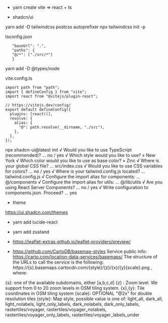 - yarn create vite => react + ts

- shadcn/ui

yarn add -D tailwindcss postcss autoprefixer
npx tailwindcss init -p

tsconfig.json

```
   "baseUrl": ".",
   "paths": {
   "@/*": ["./src/*"]
   }
```

yarn add -D @types/node

vite.config.ts

```
import path from "path";
import { defineConfig } from "vite";
import react from "@vitejs/plugin-react";

// https://vitejs.dev/config/
export default defineConfig({
  plugins: [react()],
  resolve: {
    alias: {
      "@": path.resolve(__dirname, "./src"),
    },
  },
});
```

npx shadcn-ui@latest init
√ Would you like to use TypeScript (recommended)? ... no / yes
√ Which style would you like to use? » New York
√ Which color would you like to use as base color? » Zinc
√ Where is your global CSS file? ... src/index.css
√ Would you like to use CSS variables for colors? ... no / yes
√ Where is your tailwind.config.js located? ... tailwind.config.js
√ Configure the import alias for components: ... @/components
√ Configure the import alias for utils: ... @/lib/utils
√ Are you using React Server Components? ... no / yes
√ Write configuration to components.json. Proceed? ... yes

- theme

https://ui.shadcn.com/themes

- yarn add lucide-react

- yarn add zustand

- https://leaflet-extras.github.io/leaflet-providers/preview/

- https://github.com/CartoDB/basemap-styles
  Service public info: https://carto.com/location-data-services/basemaps/ The structure of the URLs to call the service is the following: https://{s}.basemaps.cartocdn.com/{style}/{z}/{x}/{y}{scale}.png , where:

{s}: one of the available subdomains, either [a,b,c,d]
{z} : Zoom level. We support from 0 to 20 zoom levels in OSM tiling system.
{x},{y}: Tile coordinates in OSM tiling system
{scale}: OPTIONAL "@2x" for double resolution tiles
{style}: Map style, possible value is one of:
light_all,
dark_all,
light_nolabels,
light_only_labels,
dark_nolabels,
dark_only_labels,
rastertiles/voyager,
rastertiles/voyager_nolabels,
rastertiles/voyager_only_labels,
rastertiles/voyager_labels_under

